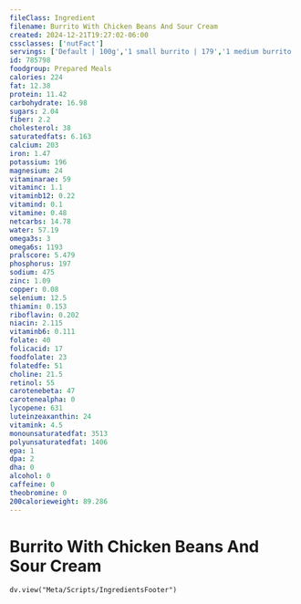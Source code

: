 ```yaml
---
fileClass: Ingredient
filename: Burrito With Chicken Beans And Sour Cream
created: 2024-12-21T19:27:02-06:00
cssclasses: ['nutFact']
servings: ['Default | 100g','1 small burrito | 179','1 medium burrito | 300','1 large burrito | 486','1 extra large burrito | 693','1 burrito, ns as to size | 300','1 taco bell burrito | 248','1 cup | 175']
id: 785798
foodgroup: Prepared Meals
calories: 224
fat: 12.38
protein: 11.42
carbohydrate: 16.98
sugars: 2.04
fiber: 2.2
cholesterol: 38
saturatedfats: 6.163
calcium: 203
iron: 1.47
potassium: 196
magnesium: 24
vitaminarae: 59
vitaminc: 1.1
vitaminb12: 0.22
vitamind: 0.1
vitamine: 0.48
netcarbs: 14.78
water: 57.19
omega3s: 3
omega6s: 1193
pralscore: 5.479
phosphorus: 197
sodium: 475
zinc: 1.09
copper: 0.08
selenium: 12.5
thiamin: 0.153
riboflavin: 0.202
niacin: 2.115
vitaminb6: 0.111
folate: 40
folicacid: 17
foodfolate: 23
folatedfe: 51
choline: 21.5
retinol: 55
carotenebeta: 47
carotenealpha: 0
lycopene: 631
luteinzeaxanthin: 24
vitamink: 4.5
monounsaturatedfat: 3513
polyunsaturatedfat: 1406
epa: 1
dpa: 2
dha: 0
alcohol: 0
caffeine: 0
theobromine: 0
200calorieweight: 89.286
---
```


# Burrito With Chicken Beans And Sour Cream

```dataviewjs
dv.view("Meta/Scripts/IngredientsFooter")
```